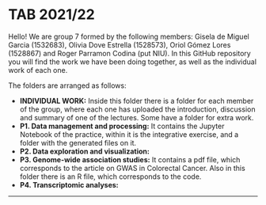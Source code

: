 # TAB 2021/22

Hello! We are group 7 formed by the following members: Gisela de Miguel Garcia (1532683), Olivia Dove Estrella (1528573), Oriol Gómez Lores (1528867) and Roger Parramon Codina (put NIU). In this GitHub repository you will find the work we have been doing together, as well as the individual work of each one. 

The folders are arranged as follows: 
- **INDIVIDUAL WORK:** Inside this folder there is a folder for each member of the group, where each one has uploaded the introduction, discussion and summary of one of the lectures. Some have a folder for extra work. 
- **P1. Data management and processing:** It contains the Jupyter Notebook of the practice, within it is the integrative exercise, and a folder with the generated files on it. 
- **P2. Data exploration and visualization:**
- **P3. Genome-wide association studies:** It contains a pdf file, which corresponds to the article on GWAS in Colorectal Cancer. Also in this folder there is an R file, which corresponds to the code. 
- **P4. Transcriptomic analyses:**


***
